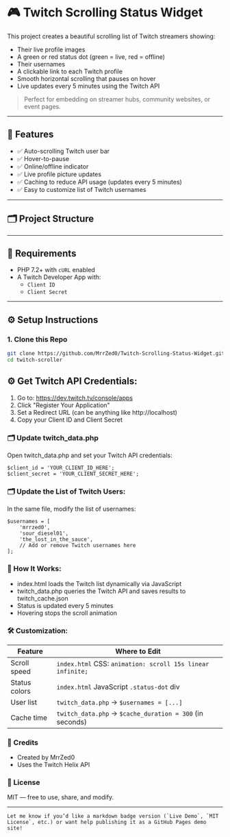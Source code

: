 # 🎮 Twitch Scrolling Status Widget

This project creates a beautiful scrolling list of Twitch streamers showing:
- Their live profile images
- A green or red status dot (green = live, red = offline)
- Their usernames
- A clickable link to each Twitch profile
- Smooth horizontal scrolling that pauses on hover
- Live updates every 5 minutes using the Twitch API

> Perfect for embedding on streamer hubs, community websites, or event pages.

---

## 🔧 Features

- ✅ Auto-scrolling Twitch user bar  
- ✅ Hover-to-pause  
- ✅ Online/offline indicator  
- ✅ Live profile picture updates  
- ✅ Caching to reduce API usage (updates every 5 minutes)  
- ✅ Easy to customize list of Twitch usernames  

---

## 🗂️ Project Structure


---

## 🔌 Requirements

- PHP 7.2+ with `cURL` enabled  
- A Twitch Developer App with:
  - `Client ID`
  - `Client Secret`

---

## ⚙️ Setup Instructions

### 1. Clone this Repo

```bash
git clone https://github.com/MrrZed0/Twitch-Scrolling-Status-Widget.git
cd twitch-scroller
```

## ⚙️ Get Twitch API Credentials:
1) Go to: https://dev.twitch.tv/console/apps
2) Click "Register Your Application"
3) Set a Redirect URL (can be anything like http://localhost)
4) Copy your Client ID and Client Secret

### 🗂️ Update twitch_data.php
Open twitch_data.php and set your Twitch API credentials:
```
$client_id = 'YOUR_CLIENT_ID_HERE';
$client_secret = 'YOUR_CLIENT_SECRET_HERE';
```

### 🗂️ Update the List of Twitch Users:
In the same file, modify the list of usernames:
```
$usernames = [
    'mrrzed0',
    'sour_diesel01',
    'the_lost_in_the_sauce',
    // Add or remove Twitch usernames here
];
```

### 🧠 How It Works:
- index.html loads the Twitch list dynamically via JavaScript
- twitch_data.php queries the Twitch API and saves results to twitch_cache.json
- Status is updated every 5 minutes
- Hovering stops the scroll animation


### 🛠 Customization:
| Feature       | Where to Edit                                              |
| ------------- | ---------------------------------------------------------- |
| Scroll speed  | `index.html` CSS: `animation: scroll 15s linear infinite;` |
| Status colors | `index.html` JavaScript `.status-dot` div                  |
| User list     | `twitch_data.php` → `$usernames = [...]`                   |
| Cache time    | `twitch_data.php` → `$cache_duration = 300` (in seconds)   |


### 🙌 Credits
- Created by MrrZed0
- Uses the Twitch Helix API


### 📜 License
MIT — free to use, share, and modify.

---
```
Let me know if you’d like a markdown badge version (`Live Demo`, `MIT License`, etc.) or want help publishing it as a GitHub Pages demo site!
```
